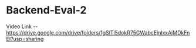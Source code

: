 # Backend-Eval-2

Video Link -- https://drive.google.com/drive/folders/1gSlTl5dokR75GWabcEjnlxxAjMDkFnEI?usp=sharing
 
